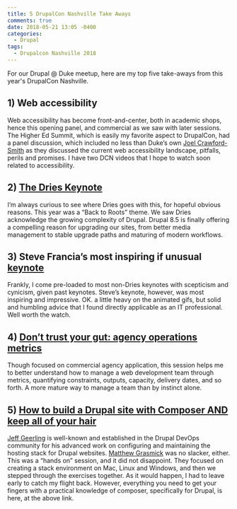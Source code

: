 ```yaml
---
title: 5 DrupalCon Nashville Take Aways
comments: true
date: 2018-05-21 13:05 -0400
categories:
  - Drupal
tags:
  - Drupalcon Nashville 2018
---
```


For our Drupal @ Duke meetup, here are my top five take-aways from this year's DrupalCon Nashville.

## 1) Web accessibility

Web accessibility has become front-and-center, both in academic shops, hence this opening panel, and commercial as we saw with later sessions. The Higher Ed Summit, which is easily my favorite aspect to DrupalCon, had a panel discussion, which included no less than Duke&rsquo;s own [Joel Crawford-Smith](https://www.linkedin.com/in/joel-crawford-smith-02307b77/) as they discussed the current web accessibility landscape, pitfalls, perils and promises. I have two DCN videos that I hope to watch soon related to accessibility.

## 2) [The Dries Keynote](https://www.youtube.com/watch?v=8HkOdpNT8Ec)

I’m always curious to see where Dries goes with this, for hopeful obvious reasons. This year was a “Back to Roots” theme. We saw Dries acknowledge the growing complexity of Drupal. Drupal 8.5 is finally offering a compelling reason for upgrading our sites, from better media management to stable upgrade paths and maturing of modern workflows.

## 3) Steve Francia’s most inspiring if unusual [keynote](https://www.youtube.com/watch?v=EJo9tPXGPo8)

Frankly, I come pre-loaded to most non-Dries keynotes with scepticism and cynicism, given past keynotes. Steve’s keynote, however, was most inspiring and impressive. OK. a little heavy on the animated gifs, but solid and humbling advice that I found directly applicable as an IT professional. Well worth the watch.

## 4) [Don’t trust your gut: agency operations metrics](https://events.drupal.org/nashville2018/sessions/dont-trust-your-gut)

Though focused on commercial agency application, this session helps me to better understand how to manage a web development team through metrics, quantifying constraints, outputs, capacity, delivery dates, and so forth. A more mature way to manage a team than by instinct alone.

## 5) [How to build a Drupal site with Composer AND keep all of your hair](https://grasmash.github.io/drupal-composer-training/#create-a-new-project)

[Jeff Geerling](https://events.drupal.org/u/geerlingguy) is well-known and established in the Drupal DevOps community for his advanced work on configuring and maintaining the hosting stack for Drupal websites. [Matthew Grasmick](https://events.drupal.org/u/grasmash) was no slacker, either. This was a “hands on” session, and it did not disappoint. They focused on creating a stack environment on Mac, Linux and Windows, and then we stepped through the exercises together. As it would happen, I had to leave early to catch my flight back. However, everything you need to get your fingers with a practical knowledge of composer, specifically for Drupal, is here, at the above link.

